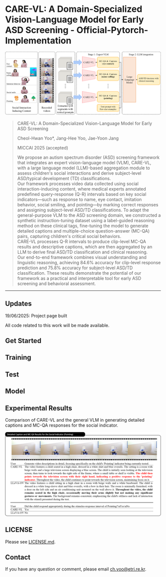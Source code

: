 # CARE-VL: A Domain-Specialized Vision-Language Model for Early ASD Screening - Official-Pytorch-Implementation

<img src="fig_architecture.png" width="1000">




> CARE-VL: A Domain-Specialized Vision-Language Model for Early ASD Screening
>
> Cheol-Hwan Yoo*, Jang-Hee Yoo, Jae-Yoon Jang
>
> MICCAI 2025 (accepted)
>
> We propose an autism spectrum disorder (ASD) screening framework that integrates an expert vision-language model (VLM), CARE-VL, with a large language model (LLM)-based aggregation module to assess children's social interactions and derive subject-level ASD/typical development (TD) classifications.  
Our framework processes video data collected using social interaction-inducing content, where medical experts annotated predefined query-response (Q-R) intervals based on key social indicators—such as response to name, eye contact, imitation behavior, social smiling, and pointing—by marking correct responses and assigning subject-level ASD/TD classifications. 
To adapt the general-purpose VLM to the ASD screening domain, we constructed a synthetic instruction-tuning dataset using a label-guided reasoning method on these clinical tags, fine-tuning the model to generate detailed captions and multiple-choice question-answer (MC-QA) pairs, capturing children's critical social behaviors.  
CARE-VL processes Q-R intervals to produce clip-level MC-QA results and descriptive captions, which are then aggregated by an LLM to derive final ASD/TD classification and clinical reasoning.  
Our end-to-end framework combines visual understanding and linguistic reasoning, achieving 84.6% accuracy for clip-level response prediction and 75.8% accuracy for subject-level ASD/TD classification. These results demonstrate the potential of our framework as a practical and interpretable tool for early ASD screening and behavioral assessment.
---

## Updates
19/06/2025: Project page built
>

All code related to this work will be made available. 

## Get Started


## Training


## Test


## Model



## Experimental Results

Comparison of CARE-VL and the general VLM in generating detailed captions and MC-QA responses for the social indicator.

<img src="fig_result.png" width="1000">



## LICENSE
Please see [LICENSE.md](../LICENSE.md).

## Contact
If you have any question or comment, please email <ch.yoo@etri.re.kr>.
